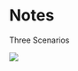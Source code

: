 # Notes
Three Scenarios 

<img src="http://chart.googleapis.com/chart?cht=tx&chl= \(\left\{\begin{array}{l}{d p=n u m s[0]} \\ {d p=d p+n u m s[i]} \\ {d p=n u m s[i]}\end{array}\right.\)" style="border:none;">